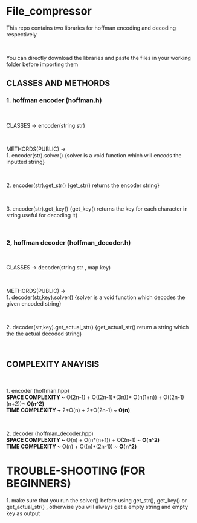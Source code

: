 # File_compressor

<p> This repo contains two libraries for hoffman encoding and decoding respectively </p>
<br>
<p> You can directly download the libraries and paste the files in your working folder before importing them </p>

<h2> CLASSES AND METHORDS </h2>
<h3> 1. hoffman encoder (hoffman.h) </h3><br>
<p> CLASSES -> encoder(string str)</p>
<br>
<p> METHORDS(PUBLIC) -> <br>1. encoder(str).solver() {solver is a void function which will encods the inputted string} </p> <br>
<p>2. encoder(str).get_str()  {get_str() returns the encoder string} </p> <br>
<p>3. encoder(str).get_key() {get_key() returns the key for each character in string useful for decoding it} </p>
<br>
<h3> 2, hoffman decoder (hoffman_decoder.h)</h3> <br>
<p> CLASSES -> decoder(string str , map<char,string> key) </p>
<br>
<p>METHORDS(PUBLIC) -> <br>1. decoder(str,key).solver() {solver is a void function which decodes the given encoded string}</p><br>
<p> 2. decoder(str,key).get_actual_str()  {get_actual_str() return a string which the the actual decoded string} </p> <br>

<h2> COMPLEXITY ANAYISIS </h2>
<br> <p> 1. encoder (hoffman.hpp) <br> <b> SPACE COMPLEXITY ~</b> O(2n-1) + O((2n-1)*(3n))+ O(n(1+n)) + O((2n-1)(n+2))~ <b>O(n^2)</b> <br> <b> TIME COMPLEXITY ~</b> 2*O(n) + 2*O(2n-1) ~ <b> O(n)</b>  </p> <br>
<p> 2. decoder (hoffman_decoder.hpp) <br> <b> SPACE COMPLEXITY ~</b> O(n) + O(n*(n+1)) + O(2n-1) ~ <b> O(n^2) </b> <br> <b> TIME COMPLEXITY ~ </b>O(n) + O((n)*(2n-1)) ~ <b> O(n^2)</b> <br>
<h1> TROUBLE-SHOOTING (FOR BEGINNERS) </h1>
<p> 1. make sure that you run the solver() before using get_str(), get_key() or get_actual_str() , otherwise you will always get a empty string and empty key as output </p>


